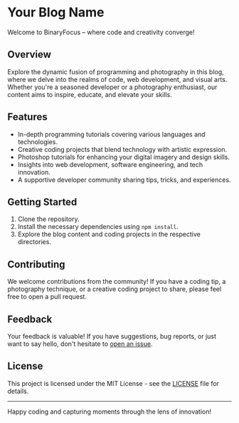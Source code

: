 # Your Blog Name

Welcome to BinaryFocus – where code and creativity converge!

## Overview

Explore the dynamic fusion of programming and photography in this blog, where we delve into the realms of code, web development, and visual arts. Whether you're a seasoned developer or a photography enthusiast, our content aims to inspire, educate, and elevate your skills.

## Features

- In-depth programming tutorials covering various languages and technologies.
- Creative coding projects that blend technology with artistic expression.
- Photoshop tutorials for enhancing your digital imagery and design skills.
- Insights into web development, software engineering, and tech innovation.
- A supportive developer community sharing tips, tricks, and experiences.

## Getting Started

1. Clone the repository.
2. Install the necessary dependencies using `npm install`.
3. Explore the blog content and coding projects in the respective directories.

## Contributing

We welcome contributions from the community! If you have a coding tip, a photography technique, or a creative coding project to share, please feel free to open a pull request.

## Feedback

Your feedback is valuable! If you have suggestions, bug reports, or just want to say hello, don't hesitate to [open an issue](link-to-issues).

## License

This project is licensed under the MIT License - see the [LICENSE](link-to-license) file for details.

---

Happy coding and capturing moments through the lens of innovation!
